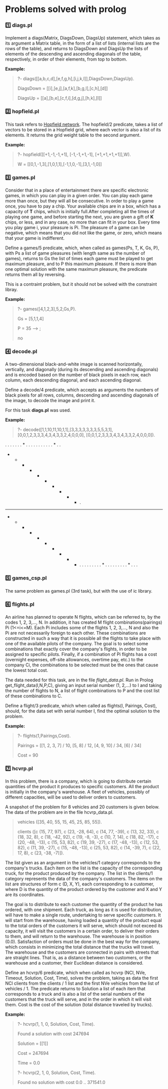 # Problems solved with prolog

### 1️⃣ diags.pl

<p>Implement a diags(Matrix, DiagsDown, DiagsUp) statement, which takes as its argument a Matrix table, in the form of a list of lists (internal lists are the rows of the table), and returns to DiagsDown and DiagsUp the lists of elements of the descending and ascending diagonals of the table, respectively, in order of their elements, from top to bottom.</p> 

__Example:__

> ?- diags([[a,b,c,d],[e,f,g,h],[i,j,k,l]],DiagsDown,DiagsUp). 
> 
> DiagsDown = [[i],[e,j],[a,f,k],[b,g,l],[c,h],[d]] 
> 
> DiagsUp = [[a],[b,e],[c,f,i],[d,g,j],[h,k],[l]] 

### 2️⃣ hopfield.pl 

<p> This task refers to <a href="https://en.wikipedia.org/wiki/Hopfield_network">Hopfield network</a>. The hopfield/2 predicate, takes a list of vectors to be stored in a Hopfield grid, where each vector is also a list of its elements. It returns the grid weight table to the second argument.</p> 

__Example:__

> ?- hopfield([[+1,-1,-1,+1], [-1,-1,+1,-1], [+1,+1,+1,+1]],W).
> 
> W = [[0,1,-1,3],[1,0,1,1],[-1,1,0,-1],[3,1,-1,0]]

### 3️⃣ games.pl

<p>Consider that in a place of entertainment there are specific electronic games, in which you can play in a given order. You can play each game more than once, but they will all be consecutive. In order to play a game once, you have to pay a chip. Your available chips are in a box, which has a capacity of <b>T</b> chips, which is initially full.After completing all the times of playing one game, and before starting the next, you are given a gift of <b>K</b> chips, or less, and in any case, no more than can fit in your box. Every time you play game i, your pleasure is Pi. The pleasure of a game can be negative, which means that you did not like the game, or zero, which means that your game is indifferent.</p>
<p>Define a games/5 predicate, which, when called as games(Ps, T, K, Gs, P), with Ps a list of game pleasures (with length same as the number of games), returns to Gs the list of times each game must be played to get maximum pleasure, and to P this maximum pleasure. If there is more than one optimal solution with the same maximum pleasure, the predicate returns them all by reversing.</p>
<p> This is a contraint problem, but it should not be solved with the constraint libray.

__Example:__

> ?- games([4,1,2,3],5,2,Gs,P).
> 
> Gs = [5,1,1,4]
>
> P = 35 --> ;
>
> no
  
### 4️⃣ decode.pl

<p>A two-dimensional black-and-white image is scanned horizontally, vertically, and diagonally (during its descending and ascending diagonals) and is encoded based on the number of black pixels in each row, each column, each descending diagonal, and each ascending diagonal.</p>
<p>Define a decode/4 predicate, which accepts as arguments the numbers of black pixels for all rows, columns, descending and ascending diagonals of the image, to decode the image and print it. </p>
<p> For this task <b>diags.pl</b> was used. </p>

__Example:__

> ?- decode([1,1,10,11,10,1,1],[3,3,3,3,3,3,3,5,5,3,1], [0,0,1,2,3,3,3,4,3,4,3,3,2,4,0,0,0], [0,0,1,2,3,3,3,4,3,4,3,3,2,4,0,0,0]).

. . . . . . . * . . .
. . . . . . . . * . .
* * * * * * * * * * .
* * * * * * * * * * *
* * * * * * * * * * .
. . . . . . . . * . .
. . . . . . . * . . .


### 5️⃣ games_csp.pl

<p> The same problem as games.pl (3rd task), but with the use of ic library.</p>

### 6️⃣ flights.pl

<p> An airline has planned to operate N flights, which can be referred to, by the codes 1, 2, 3,…, N. In addition, it has created M flight combinations(pairings) Pi (1<=i<=M). Each Pi includes some of the flights 1, 2, 3,…, N and also the Pi are not necessarily foreign to each other. These combinations are constructed in such a way that it is possible all the flights to take place with one of the available pilots of the company. The goal is to select some combinations that exactly cover the company's flights, in order to be assigned to specific pilots. Finally, if a combination of Pi flights has a cost (overnight expenses, off-site allowances, overtime pay, etc.) to the company Ci, the combinations to be selected must be the ones that cause the lowest total cost.</p> 

<p>The data needed for this task, are in the file <i>flight_data.pl</i>. Run in Prolog get_flight_data(I,N,P,C), giving an input serial number (1, 2,…) to I and taking the number of flights to N, a list of flight combinations to P and the cost list of these combinations to C.  </p>

<p>Define a flight/3 predicate, which when called as flights(I, Pairings, Cost), should, for the data set with serial number I, find the optimal solution to the problem. </p>

__Example:__

> ?- flights(1,Pairings,Cost).
>
> Pairings = [[1, 2, 3, 7] / 10, [5, 8] / 12, [4, 9, 10] / 34,  [6] / 34]
>
> Cost = 90

### 7️⃣ hcvrp.pl

<p> In this problem, there is a company, which is going to distribute certain quantities of the product it produces to specific customers. All the product is initially in the company's warehouse. A fleet of vehicles, possibly of different capacities, will be used to deliver orders to customers.</p>

<p> A snapshot of the problem for 8 vehicles and 20 customers is given below. The data of the problem are in the file hcvrp_data.pl.</p>

> vehicles ([35, 40, 55, 15, 45, 25, 85, 55]).
> 
> clients ([c (15, 77, 97), c (23, -28, 64), c (14, 77, -39),
 c (13, 32, 33), c (18, 32, 8), c (18, -42, 92),
 c (19, -8, -3), c (10, 7, 14), c (18, 82, -17),
 c (20, -48, -13), c (15, 53, 82), c (19, 39, -27),
 c (17, -48, -13), c (12, 53, 82), c (11, 39, -27),
 c (15, -48, -13), c (25, 53, 82), c (14, -39, 7),
 c (22, 17, 8), c (23, -38, -7)]).
 
 <p> The list given as an argument in the vehicles/1 category corresponds to the company's trucks. Each item on the list is the capacity of the corresponding truck, for the product produced by the company. The list in the clients/1 category represents the data of the company's customers. The items on the list are structures of form c (D, X, Y), each corresponding to a customer, where D is the quantity of the product ordered by the customer and X and Y are its coordinates.</p>
 
 <p>The goal is to distribute to each customer the quantity of the product he has ordered, with one shipment. Each truck, as long as it is used for distribution, will have to make a single route, undertaking to serve specific customers. It will start from the warehouse, having loaded a quantity of the product equal to the total orders of the customers it will serve, which should not exceed its capacity, it will visit the customers in a certain order, to deliver their orders to them, and will return to the warehouse. The warehouse is in position (0.0). Satisfaction of orders must be done in the best way for the company, which consists in minimizing the total distance that the trucks will travel. The warehouse and the customers are connected in pairs with streets that are straight lines. That is, as a distance between two customers, or the warehouse and a customer, their Euclidean distance is considered. </p>
 
<p>Define an hcvrp/6 predicate, which when called as hcvrp (NCl, NVe, Timeout, Solution, Cost, Time), solves the problem, taking as data the first NCl clients from the clients / 1 list and the first NVe vehicles from the list of vehicles / 1. The predicate returns to Solution a list of each item that corresponds to a truck and is also a list of the serial numbers of the customers that the truck will serve, and in the order in which it will visit them. Cost is the cost of the solution (total distance traveled by trucks). </p>

__Example:__

>?- hcvrp(1, 1, 0, Solution, Cost, Time).
>
> Found a solution with cost 247694
> 
> Solution = [[1]]
> 
> Cost = 247694
> 
> Time = 0.0
>
>
> ?- hcvrp(2, 1, 0, Solution, Cost, Time).
> 
> Found no solution with cost 0.0 .. 371541.0
